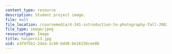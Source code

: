 ```yaml
---
content_type: resource
description: Student project image.
file: null
file_location: /coursemedia/4-341-introduction-to-photography-fall-2002/e3f4f5b12daa1c40bdd8be16156cee86_halpern13.jpg
file_type: image/jpeg
resourcetype: Image
title: halpern13.jpg
uid: e3f4f5b1-2daa-1c40-bdd8-be16156cee86
---
```

